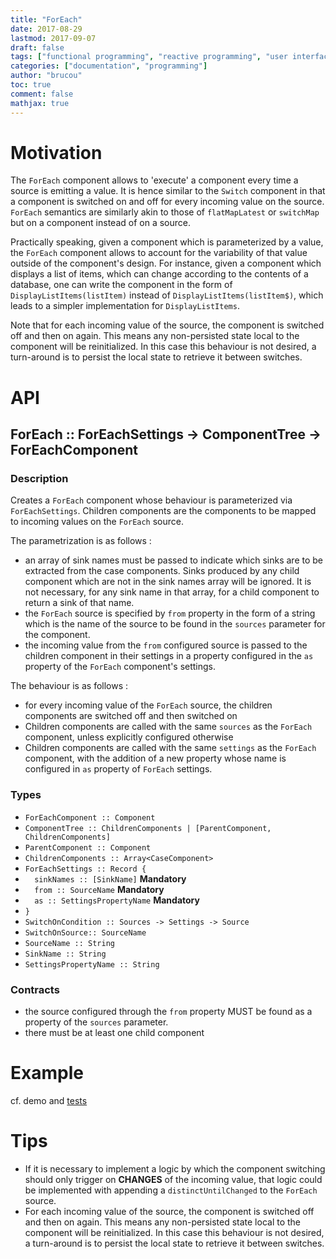 ```yaml
---
title: "ForEach"
date: 2017-08-29
lastmod: 2017-09-07
draft: false
tags: ["functional programming", "reactive programming", "user interface"]
categories: ["documentation", "programming"]
author: "brucou"
toc: true
comment: false
mathjax: true
---
```


# Motivation

The `ForEach` component allows to 'execute' a component every time a source is emitting a value. It is hence similar to the `Switch` component in that a component is switched on and off for every incoming value on the source. `ForEach` semantics are similarly akin to those of  `flatMapLatest` or `switchMap` but on a component instead of on a source.

Practically speaking, given a component which is parameterized by a value, the `ForEach` component allows to account for the variability of that value outside of the component's design.  For instance, given a component which displays a list of items, which can change according to the contents of a database, one can write the component in the form of `DisplayListItems(listItem)` instead of `DisplayListItems(listItem$)`, which leads to a simpler implementation for `DisplayListItems`.

Note that for each incoming value of the source, the component is switched off and then on again. This means any non-persisted state local to the component will be reinitialized. In this case this behaviour is not desired, a turn-around is to persist the local state to retrieve it between switches.

# API

## ForEach :: ForEachSettings -> ComponentTree -> ForEachComponent

### Description
Creates a `ForEach` component whose behaviour is parameterized via `ForEachSettings`. Children components are the components to be mapped to incoming values on the `ForEach` source.

The parametrization is as follows :

- an array of sink names must be passed to indicate which sinks are to be extracted from the case components. Sinks produced by any child component which are not in the sink names array will be ignored. It is not necessary, for any sink name in that array, for a child component to return a sink of that name.
- the `ForEach` source is specified by `from` property in the form of a string which is the name of the source to be found in the `sources` parameter for the component.
- the incoming value from the `from` configured source is passed to the children component in their settings in a property configured in the `as` property of the `ForEach` component's settings.

The behaviour is as follows :

- for every incoming value of the `ForEach` source, the children components are switched off and then switched on 
- Children components are called with the same `sources` as the `ForEach` component, unless explicitly configured otherwise
- Children components are called with the same `settings` as the `ForEach` component, with the addition of a new property whose name is configured in `as` property of `ForEach` settings.

### Types
- `ForEachComponent :: Component`
- `ComponentTree :: ChildrenComponents | [ParentComponent, ChildrenComponents]`
- `ParentComponent :: Component`
- `ChildrenComponents :: Array<CaseComponent>`
- `ForEachSettings :: Record {`
- `  sinkNames :: [SinkName]`  **Mandatory**
- `  from :: SourceName` **Mandatory**
- `  as :: SettingsPropertyName` **Mandatory**
- `}`
- `SwitchOnCondition :: Sources -> Settings -> Source`
- `SwitchOnSource:: SourceName`
- `SourceName :: String`
- `SinkName :: String`
- `SettingsPropertyName :: String`

### Contracts
- the source configured through the `from` property MUST be found as a property of the `sources` parameter.
- there must be at least one child component

# Example
cf. demo and [tests](https://github.com/brucou/component-combinators/blob/master/test/ForEach.specs.js)

# Tips
- If it is necessary to implement a logic by which the component switching should only trigger on **CHANGES** of the incoming value, that logic could be implemented with appending a `distinctUntilChanged` to the `ForEach` source.
- For each incoming value of the source, the component is switched off and then on again. This means any non-persisted state local to the component will be reinitialized. In this case this behaviour is not desired, a turn-around is to persist the local state to retrieve it between switches.
